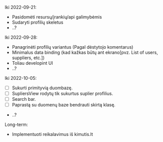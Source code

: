 Iki 2022-09-21:
 - Pasidomėti resursų/įrankių/api galimybėmis
 - Sudaryti profilių skeletus
 - ..?

Iki 2022-09-28:
 - Panagrinėti profilių variantus (Pagal dėstytojo komentarus)
 - Minimalus data binding (kad kažkas būtų ant ekrano[pvz. List of users, suppliers, etc.])
 - Toliau developint UI
 - ..?
 
 
Iki 2022-10-05:
 - [ ] Sukurti primityvią duombazę.
 - [ ] SupliersView rodytų tik sukurtus suplier profilius.
 - [ ] Search bar.
 - [ ] Paprastą su duomenų baze bendrauti skirtą klasę.
 - ..?
 
 Long-term:
 - Implementuoti reikalavimus iš kimutis.lt
